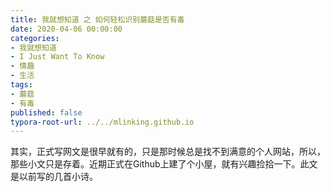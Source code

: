 ```yaml
---
title: 我就想知道 之 如何轻松识别蘑菇是否有毒
date: 2020-04-06 00:00:00
categories:
- 我就想知道
- I Just Want To Know
- 情趣
- 生活
tags:
- 蘑菇
- 有毒
published: false
typora-root-url: ../../mlinking.github.io
---
```


其实，正式写网文是很早就有的，只是那时候总是找不到满意的个人网站，所以，那些小文只是存着。近期正式在Github上建了个小屋，就有兴趣捡拾一下。此文是以前写的几首小诗。





